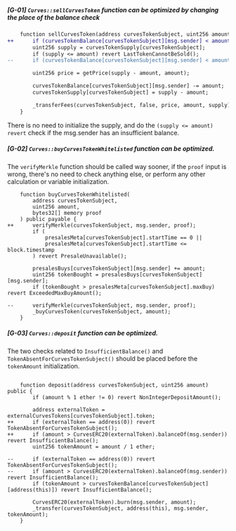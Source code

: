 ##### [G-01] `Curves::sellCurvesToken` function can be optimized by changing the place of the balance check

```diff
    function sellCurvesToken(address curvesTokenSubject, uint256 amount) public {
++      if (curvesTokenBalance[curvesTokenSubject][msg.sender] < amount) revert InsufficientBalance();
        uint256 supply = curvesTokenSupply[curvesTokenSubject];
        if (supply <= amount) revert LastTokenCannotBeSold();
--      if (curvesTokenBalance[curvesTokenSubject][msg.sender] < amount) revert InsufficientBalance();

        uint256 price = getPrice(supply - amount, amount);

        curvesTokenBalance[curvesTokenSubject][msg.sender] -= amount;
        curvesTokenSupply[curvesTokenSubject] = supply - amount;

        _transferFees(curvesTokenSubject, false, price, amount, supply);
    }
```

There is no need to initialize the supply, and do the `(supply <= amount) revert` check if the msg.sender has an insufficient balance.

##### [G-02] `Curves::buyCurvesTokenWhitelisted` function can be optimized. 

The `verifyMerkle` function should be called way sooner, if the `proof` input is wrong, there's no need to check anything else, or perform any other calculation or variable initialization.

```
    function buyCurvesTokenWhitelisted(
        address curvesTokenSubject,
        uint256 amount,
        bytes32[] memory proof
    ) public payable {
++      verifyMerkle(curvesTokenSubject, msg.sender, proof);
        if (
            presalesMeta[curvesTokenSubject].startTime == 0 ||
            presalesMeta[curvesTokenSubject].startTime <= block.timestamp
        ) revert PresaleUnavailable();

        presalesBuys[curvesTokenSubject][msg.sender] += amount;
        uint256 tokenBought = presalesBuys[curvesTokenSubject][msg.sender];
        if (tokenBought > presalesMeta[curvesTokenSubject].maxBuy) revert ExceededMaxBuyAmount();

--      verifyMerkle(curvesTokenSubject, msg.sender, proof);
        _buyCurvesToken(curvesTokenSubject, amount);
    }
```

##### [G-03] `Curves::deposit` function can be optimized.

The two checks related to `InsufficientBalance()` and `TokenAbsentForCurvesTokenSubject()` should be placed before the `tokenAmount`  initialization.

```

    function deposit(address curvesTokenSubject, uint256 amount) public {
        if (amount % 1 ether != 0) revert NonIntegerDepositAmount();

        address externalToken = externalCurvesTokens[curvesTokenSubject].token;
++      if (externalToken == address(0)) revert TokenAbsentForCurvesTokenSubject(); 
++      if (amount > CurvesERC20(externalToken).balanceOf(msg.sender)) revert InsufficientBalance();
        uint256 tokenAmount = amount / 1 ether;

--      if (externalToken == address(0)) revert TokenAbsentForCurvesTokenSubject(); 
--      if (amount > CurvesERC20(externalToken).balanceOf(msg.sender)) revert InsufficientBalance();
        if (tokenAmount > curvesTokenBalance[curvesTokenSubject][address(this)]) revert InsufficientBalance();

        CurvesERC20(externalToken).burn(msg.sender, amount);
        _transfer(curvesTokenSubject, address(this), msg.sender, tokenAmount);
    }
```